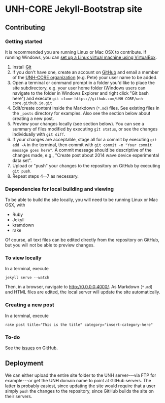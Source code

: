 # UNH-CORE Jekyll-Bootstrap site

## Contributing
### Getting started

It is recommended you are running Linux or Mac OSX to contribute. If running Windows, you can
[set up a Linux virtual machine using VirtualBox](http://www.instructables.com/id/Introduction-38/).

  1. Install [Git](http://git-scm.com)
  2. If you don't have one, create an account on [GitHub](https://github.com) and email a member of
     the [UNH-CORE organization](https://github.com/UNH-CORE) (e.g. Pete) your user name to be added.
  3. Open a terminal or command prompt in a folder you'd like to place the site subdirectory, e.g. your
     user home folder (Windows users can navigate to the folder in Windows Explorer and right click
     "Git bash here") and execute `git clone https://github.com/UNH-CORE/unh-core.github.io.git`
  4. Edit/create content inside the Markdown (`*.md`) files. See existing files in the `_posts` directory
     for examples. Also see the section below about creating a new post.
  5. Preview your changes locally (see section below). You can see a summary of files modified by executing
     `git status`, or see the changes individually with `git diff`.
  6. If your changes are acceptable, stage all for a commit by executing `git add -A` in the terminal, then 
     commit with `git commit -m "Your commit message goes here"`. A commit message should be descriptive
     of the changes made, e.g., "Create post about 2014 wave device experimental data set". 
  7. Upload or "push" your changes to the repository on GitHub by executing `git push`. 
  8. Repeat steps 4--7 as necessary. 

### Dependencies for local building and viewing

To be able to build the site locally, you will need to be running Linux or Mac OSX, with
  * Ruby
  * Jekyll
  * kramdown
  * rake

Of course, all text files can be edited directly from the repository on GitHub, but you will not
be able to preview changes.

### To view locally
In a terminal, execute

    jekyll serve --watch

Then, in a browser, navigate to http://0.0.0.0:4000/. As Markdown (`*.md`) and HTML files are edited,
the local server will update the site automatically. 

### Creating a new post
In a terminal, execute

    rake post title="This is the title" category="insert-category-here"

### To-do
See the [issues](https://github.com/UNH-CORE/unh-core.github.io/issues) on GitHub.

## Deployment
We can either upload the entire site folder to the UNH server---via FTP for example---or get the UNH
domain name to point at GitHub servers. The latter is probably easiest, since updating the site would
require that a user simply `push` the changes to the repository, since GitHub builds the site on their
servers.
